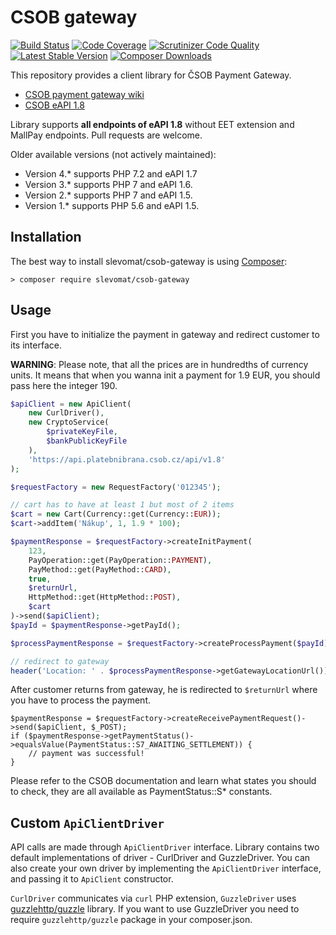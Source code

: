 # CSOB gateway

[![Build Status](https://img.shields.io/travis/slevomat/csob-gateway/master.svg?style=flat-square)](https://travis-ci.org/slevomat/csob-gateway)
[![Code Coverage](https://img.shields.io/scrutinizer/coverage/g/slevomat/csob-gateway.svg?style=flat-square)](https://scrutinizer-ci.com/g/slevomat/csob-gateway/?branch=master)
[![Scrutinizer Code Quality](https://img.shields.io/scrutinizer/g/slevomat/csob-gateway.svg?style=flat-square)](https://scrutinizer-ci.com/g/slevomat/csob-gateway/?branch=master)
[![Latest Stable Version](https://img.shields.io/packagist/v/slevomat/csob-gateway.svg?style=flat-square)](https://packagist.org/packages/slevomat/csob-gateway)
[![Composer Downloads](https://img.shields.io/packagist/dt/slevomat/csob-gateway.svg?style=flat-square)](https://packagist.org/packages/slevomat/csob-gateway)

This repository provides a client library for ČSOB Payment Gateway.

- [CSOB payment gateway wiki](https://github.com/csob/paymentgateway/wiki)
- [CSOB eAPI 1.8](https://github.com/csob/paymentgateway/wiki/eAPI-v1.8)

Library supports **all endpoints of eAPI 1.8** without EET extension and MallPay endpoints. Pull requests are welcome.

Older available versions (not actively maintained):
- Version 4.* supports PHP 7.2 and eAPI 1.7
- Version 3.* supports PHP 7 and eAPI 1.6.
- Version 2.* supports PHP 7 and eAPI 1.5.
- Version 1.* supports PHP 5.6 and eAPI 1.5.

## Installation

The best way to install slevomat/csob-gateway is using [Composer](http://getcomposer.org/):

```
> composer require slevomat/csob-gateway
```

## Usage

First you have to initialize the payment in gateway and redirect customer to its interface.

**WARNING**: Please note, that all the prices are in hundredths of currency units. It means that when you wanna init a payment for 1.9 EUR, you should pass here the integer 190.
```php
$apiClient = new ApiClient(
	new CurlDriver(),
	new CryptoService(
		$privateKeyFile,
		$bankPublicKeyFile
	),
	'https://api.platebnibrana.csob.cz/api/v1.8'
);

$requestFactory = new RequestFactory('012345');

// cart has to have at least 1 but most of 2 items
$cart = new Cart(Currency::get(Currency::EUR));
$cart->addItem('Nákup', 1, 1.9 * 100);

$paymentResponse = $requestFactory->createInitPayment(
	123,
	PayOperation::get(PayOperation::PAYMENT),
	PayMethod::get(PayMethod::CARD),
	true,
	$returnUrl,
	HttpMethod::get(HttpMethod::POST),
	$cart
)->send($apiClient);
$payId = $paymentResponse->getPayId();

$processPaymentResponse = $requestFactory->createProcessPayment($payId)->send($apiClient);

// redirect to gateway
header('Location: ' . $processPaymentResponse->getGatewayLocationUrl());
```
After customer returns from gateway, he is redirected to `$returnUrl` where you have to process the payment.
```
$paymentResponse = $requestFactory->createReceivePaymentRequest()->send($apiClient, $_POST);
if ($paymentResponse->getPaymentStatus()->equalsValue(PaymentStatus::S7_AWAITING_SETTLEMENT)) {
	// payment was successful!
}
```
Please refer to the CSOB documentation and learn what states you should to check, they are all available as PaymentStatus::S* constants.

## Custom `ApiClientDriver`

API calls are made through `ApiClientDriver` interface. Library contains two default implementations of driver - CurlDriver and GuzzleDriver. You can also
create your own driver by implementing the `ApiClientDriver` interface, and passing it to `ApiClient` constructor.

`CurlDriver` communicates via `curl` PHP extension, `GuzzleDriver` uses [guzzlehttp/guzzle](https://packagist.org/packages/guzzlehttp/guzzle) library. If you want to use
GuzzleDriver you need to require `guzzlehttp/guzzle` package in your composer.json.

